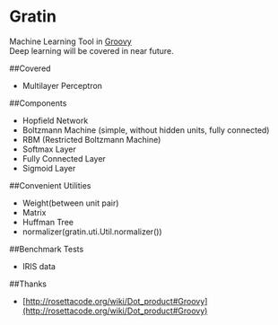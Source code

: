 Gratin
===

Machine Learning Tool in [Groovy](http://www.groovy-lang.org/)  
Deep learning will be covered in near future. 

##Covered

- Multilayer Perceptron

##Components

- Hopfield Network
- Boltzmann Machine (simple, without hidden units, fully connected)
- RBM (Restricted Boltzmann Machine)
- Softmax Layer
- Fully Connected Layer
- Sigmoid Layer

##Convenient Utilities

- Weight(between unit pair)
- Matrix
- Huffman Tree
- normalizer(gratin.uti.Util.normalizer())

##Benchmark Tests

- IRIS data

##Thanks

- [http://rosettacode.org/wiki/Dot_product#Groovy](http://rosettacode.org/wiki/Dot_product#Groovy)